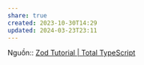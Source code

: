 ```yaml
---
share: true
created: 2023-10-30T14:29
updated: 2024-03-23T23:11
---
```

Nguồn:: [Zod Tutorial | Total TypeScript](https://www.totaltypescript.com/tutorials/zod)